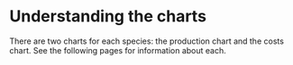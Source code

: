 # Understanding the charts

There are two charts for each species: the production chart and the costs chart. See the following pages for information about each.